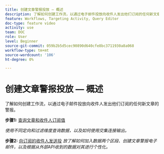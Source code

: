 ```yaml
---
title: 创建文章警报投放 — 概述
description: 了解如何创建工作流，以通过电子邮件投放向收件人发出他们订阅的任何新文章的警报。
feature: Workflows, Targeting Activity, Query Editor
doc-type: feature video
activity: use
team: DOC
role: User
level: Beginner
source-git-commit: 059b2b5d5cec90890d640cfe8bc3711930a8a068
workflow-type: tm+mt
source-wordcount: '106'
ht-degree: 0%

---
```


# 创建文章警报投放 — 概述

了解如何创建工作流，以通过电子邮件投放向收件人发出他们订阅的任何新文章的警报。

**步骤1:** [查询文章和收件人订阅值](/help/tutorial-use-soap-apis/query-articles-and-recipient-subscription-values.md)

*使用不同定向和过滤维度查询数据，以及如何使用交集连接输出。*

**步骤2:** [向订阅的收件人发送投](/help/tutorial-use-soap-apis/send-delivery-to%20subscribed-recipients.md)
*放了解如何加入数据两个区段、创建文章警报电子邮件，以及根据从外部API收到的数据对其进行个性化。*
